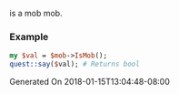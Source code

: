 is a mob mob.
### Example

```perl
my $val = $mob->IsMob();
quest::say($val); # Returns bool
```


Generated On 2018-01-15T13:04:48-08:00